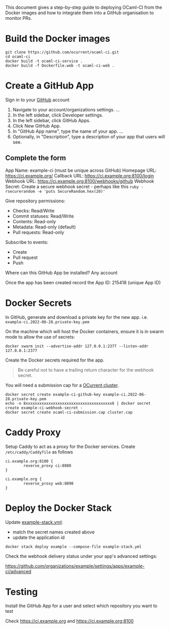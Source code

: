 
This document gives a step-by-step guide to deploying OCaml-CI from the
Docker images and how to integrate them into a GitHub organisation to
monitor PRs.

# Build the Docker images

```shell=
git clone https://github.com/ocurrent/ocaml-ci.git
cd ocaml-ci
docker build -t ocaml-ci-service .
docker build -f Dockerfile.web -t ocaml-ci-web .
```

# Create a GitHub App

Sign in to your [GitHub](github.com) account

1. Navigate to your account/organizations settings. ...
2. In the left sidebar, click Developer settings.
3. In the left sidebar, click GitHub Apps.
4. Click New GitHub App.
5. In "GitHub App name", type the name of your app. ...
6. Optionally, in "Description", type a description of your app that users will see.

## Complete the form

App Name: example-ci (must be unique across GitHub)
Homepage URL: https://ci.example.org/
Callback URL: https://ci.example.org:8100/login
Webhook URL: https://ci.example.org:8100/webhooks/github
Webhook Secret: Create a secure webhook secret - perhaps like this `ruby -rsecurerandom -e 'puts SecureRandom.hex(20)'`

Give repository permissions:

* Checks: Read/Write
* Commit statuses: Read/Write
* Contents: Read-only
* Metadata: Read-only (default)
* Pull requests: Read-only

Subscribe to events:

* Create
* Pull request
* Push

Where can this GitHub App be installed? Any account

Once the app has been created record the App ID: 215418 (unique App ID)

# Docker Secrets

In GitHub, generate and download a private key for the new
app. i.e. `example-ci.2022-06-28.private-key.pem`

On the machine which will host the Docker containers, ensure it is in
swarm mode to allow the use of secrets:

```shell=
docker swarm init --advertise-addr 127.0.0.1:2377 --listen-addr 127.0.0.1:2377
```

Create the Docker secrets required for the app.

> Be careful not to have a trailing return character for the webhook secret.

You will need a submission cap for a [OCurrent cluster](https://github.com/ocurrent/ocluster.git).

```shell=
docker secret create example-ci-github-key example-ci.2022-06-28.private-key.pem
echo -n 8xxxxxxxxxxxxxxxxxxxxxxxxxxxxxxxxxxxxxx6 | docker secret create example-ci-webhook-secret -
docker secret create ocaml-ci-submission.cap cluster.cap
```

# Caddy Proxy

Setup Caddy to act as a proxy for the Docker services.  Create `/etc/caddy/Caddyfile` as follows

```
ci.example.org:8100 {
        reverse_proxy ci:8080
}               

ci.example.org {
        reverse_proxy web:8090
}
```

# Deploy the Docker Stack

Update [example-stack.yml](example-stack.yml):
- match the secret names created above
- update the application id

```shell=
docker stack deploy example --compose-file example-stack.yml
```

Check the webhook delivery status under your app's advanced settings:

https://github.com/organizations/example/settings/apps/example-ci/advanced

# Testing

Install the GitHub App for a user and select which repository you want to test

Check https://ci.example.org and https://ci.example.org:8100

